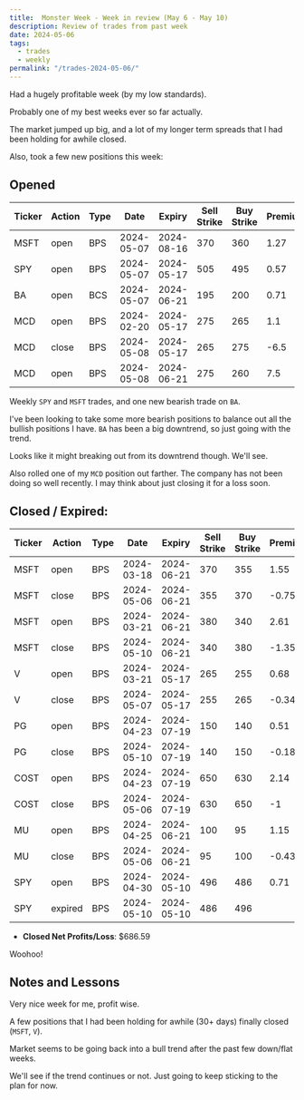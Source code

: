 ```yaml
---
title:  Monster Week - Week in review (May 6 - May 10)
description: Review of trades from past week
date: 2024-05-06
tags:
  - trades
  - weekly
permalink: "/trades-2024-05-06/"
---
```


Had a hugely profitable week (by my low standards).

Probably one of my best weeks ever so far actually.

The market jumped up big, and a lot of my longer term spreads that I had been holding for awhile closed.

Also, took a few new positions this week:

## Opened

<div class="trade-table weekly full-width">

|**Ticker**|**Action**|**Type**|**Date**|**Expiry**|**Sell Strike**|**Buy Strike**|**Premium**|**Qty**|**Fee**|**Net**|
|---|---|---|---|---|---|---|---|---|---|---|
|MSFT|open|BPS|2024-05-07|2024-08-16|370|360|1.27|1|1.4|125.6|
|SPY|open|BPS|2024-05-07|2024-05-17|505|495|0.57|2|3.6|110.4|
|BA|open|BCS|2024-05-07|2024-06-21|195|200|0.71|2|1.32|140.68|
|MCD|open|BPS|2024-02-20|2024-05-17|275|265|1.1|1|1.4|108.6|
|MCD|close|BPS|2024-05-08|2024-05-17|265|275|-6.5|1|1.4|-651.4|
|MCD|open|BPS|2024-05-08|2024-06-21|275|260|7.5|1|1.4|748.6|

</div>

Weekly `SPY` and `MSFT` trades, and one new bearish trade on `BA`.  

I've been looking to take some more bearish positions to balance out all the bullish positions I have.  `BA` has been a big downtrend, so just going with the trend.

Looks like it might breaking out from its downtrend though. We'll see.

Also rolled one of my `MCD` position out farther.  The company has not been doing so well recently.  I may think about just closing it for a loss soon.

## Closed / Expired:

<div class = "trade-table monthly full-width">

|**Ticker**|**Action**|**Type**|**Date**|**Expiry**|**Sell Strike**|**Buy Strike**|**Premium**|**Qty**|**Fee**|**Net**|**Profit/Loss**|
|---|---|---|---|---|---|---|---|---|---|---|---|
|MSFT|open|BPS|2024-03-18|2024-06-21|370|355|1.55|1|1.4|153.6|$77.20|
|MSFT|close|BPS|2024-05-06|2024-06-21|355|370|-0.75|1|1.4|-76.4|
|MSFT|open|BPS|2024-03-21|2024-06-21|380|340|2.61|1|2.1|258.9|$122.64|
|MSFT|close|BPS|2024-05-10|2024-06-21|340|380|-1.35|1|1.26|-136.26|
|V|open|BPS|2024-03-21|2024-05-17|265|255|0.68|2|1.32|134.68|$65.29|
|V|close|BPS|2024-05-07|2024-05-17|255|265|-0.34|2|1.39|-69.39|
|PG|open|BPS|2024-04-23|2024-07-19|150|140|0.51|1|1.4|49.6|$30.20|
|PG|close|BPS|2024-05-10|2024-07-19|140|150|-0.18|1|1.4|-19.4|
|COST|open|BPS|2024-04-23|2024-07-19|650|630|2.14|1|1.4|212.6|$111.20|
|COST|close|BPS|2024-05-06|2024-07-19|630|650|-1|1|1.4|-101.4|
|MU|open|BPS|2024-04-25|2024-06-21|100|95|1.15|2|1.23|228.77|$141.66|
|MU|close|BPS|2024-05-06|2024-06-21|95|100|-0.43|2|1.11|-87.11|
|SPY|open|BPS|2024-04-30|2024-05-10|496|486|0.71|2|3.6|138.4|$138.40|
|SPY|expired|BPS|2024-05-10|2024-05-10|486|496||2||0|

</div>

- **Closed Net Profits/Loss**: $686.59

Woohoo!

## Notes and Lessons

Very nice week for me, profit wise.

A few positions that I had been holding for awhile (30+ days) finally closed (`MSFT`, `V`).

Market seems to be going back into a bull trend after the past few down/flat weeks.

We'll see if the trend continues or not.  Just going to keep sticking to the plan for now.





